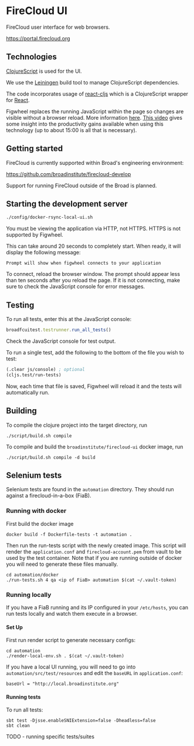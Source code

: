 # FireCloud UI

FireCloud user interface for web browsers.

https://portal.firecloud.org

## Technologies

[ClojureScript](https://github.com/clojure/clojurescript) is used for the UI.

We use the [Leiningen](http://leiningen.org/) build tool to manage ClojureScript dependencies.

The code incorporates usage of [react-cljs](https://github.com/dmohs/react-cljs) which is
a ClojureScript wrapper for [React](https://facebook.github.io/react/).

Figwheel replaces the running JavaScript within the page so changes are visible without a browser reload. More information [here](https://github.com/bhauman/lein-figwheel). [This video](https://www.youtube.com/watch?v=j-kj2qwJa_E) gives some insight into the productivity gains available when using this technology (up to about 15:00 is all that is necessary).

## Getting started

FireCloud is currently supported within Broad's engineering environment:

https://github.com/broadinstitute/firecloud-develop

Support for running FireCloud outside of the Broad is planned.

## Starting the development server

```bash
./config/docker-rsync-local-ui.sh
```

You must be viewing the application via HTTP, not HTTPS. HTTPS is not supported by Figwheel.

This can take around 20 seconds to completely start. When ready, it will display the following message:
```
Prompt will show when figwheel connects to your application
```

To connect, reload the browser window. The prompt should appear less than ten seconds after you reload the page. If it is not connecting, make sure to check the JavaScript console for error messages.

## Testing

To run all tests, enter this at the JavaScript console:

```javascript
broadfcuitest.testrunner.run_all_tests()
```

Check the JavaScript console for test output.

To run a single test, add the following to the bottom of the file you wish to test:

```clojure
(.clear js/console) ; optional
(cljs.test/run-tests)
```

Now, each time that file is saved, Figwheel will reload it and the tests will automatically run.

## Building

To compile the clojure project into the target directory, run 
```
./script/build.sh compile
```

To compile and build the `broadinstitute/firecloud-ui` docker image, run
```
./script/build.sh compile -d build
```

## Selenium tests

Selenium tests are found in the `automation` directory.  They should run against a firecloud-in-a-box (FiaB).

### Running with docker

First build the docker image
```
docker build -f Dockerfile-tests -t automation .
```

Then run the run-tests script with the newly created image.  This script will render the `application.conf` and `firecloud-account.pem` from vault to be used by the test container.  Note that if you are running outside of docker you will need to generate these files manually.
```
cd automation/docker
./run-tests.sh 4 qa <ip of FiaB> automation $(cat ~/.vault-token)
```

### Running locally
If you have a FiaB running and its IP configured in your `/etc/hosts`, you can run tests locally and watch them execute in a browser.

#### Set Up

First run render script to generate necessary configs:
```
cd automation
./render-local-env.sh . $(cat ~/.vault-token)
```


If you have a local UI running, you will need to go into `automation/src/test/resources` and edit the `baseURL` in `application.conf`:
```
baseUrl = "http://local.broadinstitute.org"
```


#### Running tests

To run all tests:
```
sbt test -Djsse.enableSNIExtension=false -Dheadless=false
sbt clean
```

TODO - running specific tests/suites